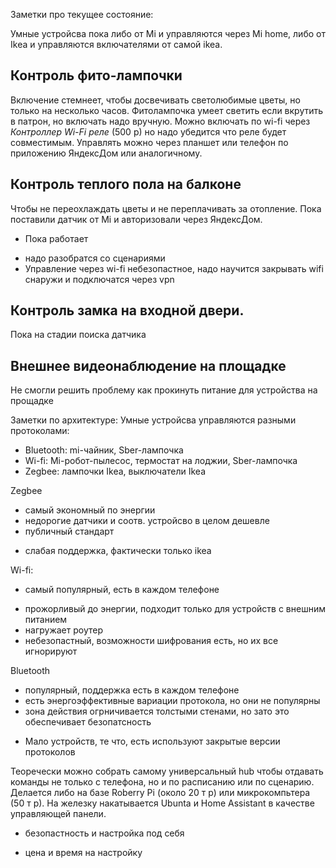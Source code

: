 Заметки про текущее состояние:

Умные устройсва пока либо от Mi и управляются через Mi home, либо от Ikea и управляются включателями от самой ikea.

## Контроль фито-лампочки
Включение стемнеет, чтобы досвечивать светолюбимые цветы, но только на несколько часов. Фитолампочка умеет светить если вкрутить в патрон, но включать надо вручную.  Можно включать по wi-fi через  *Контроллер Wi-Fi реле* (500 р) но надо убедится что реле будет совместимым. Управлять можно через планшет или телефон по приложению ЯндексДом или аналогичному.

## Контроль теплого пола на балконе
Чтобы не переохлаждать цветы и не переплачивать за отопление. Пока поставили датчик от Mi и авторизовали через ЯндексДом. 
+ Пока работает 
-  надо разобратся со сценариями
-  Управление через wi-fi небезопастное, надо научится закрывать wifi снаружи и подключатся через vpn

## Контроль замка на входной двери. 
Пока на стадии поиска датчика

## Внешнее видеонаблюдение на площадке
Не смогли решить проблему как прокинуть питание для устройства на прощадке


Заметки по архитектуре:
Умные устройсва управляются разными протоколами:
- Bluetooth: mi-чайник, Sber-лампочка
- Wi-fi: Mi-робот-пылесос, термостат на лоджии, Sber-лампочка
- Zegbee: лампочки Ikea, выключатели Ikea

Zegbee 
+ самый экономный по энергии
+ недорогие датчики и соотв. устройсво в целом дешевле
+ публичный стандарт
-  слабая поддержка, фактически только ikea

Wi-fi:
+ самый популярный, есть в каждом телефоне
- прожорливый до энергии, подходит только для устройств с внешним питанием
- нагружает роутер
- небезопастный, возможности шифрования есть, но их все игнорируют

Bluetooth
+ популярный, поддержка есть в каждом телефоне
+ есть энергоэффективные вариации протокола, но они не популярны
+ зона действия огрничивается толстыми стенами, но зато это обеспечивает безопатсность
- Мало устройств, те что, есть используют закрытые версии протоколов


Теоречески можно собрать самому универсальный hub чтобы отдавать команды не только с телефона, но и по расписанию или по сценарию. Делается либо на базе Roberry Pi (около 20 т р)  или микрокомпьтера (50 т р). На железку накатывается Ubunta и Home Assistant в качестве управляющей панели. 
+ безопастность и настройка под себя
- цена и время на настройку










